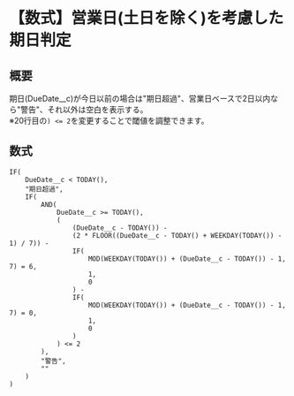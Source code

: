 # 【数式】営業日(土日を除く)を考慮した期日判定  

## 概要
期日(DueDate__c)が今日以前の場合は"期日超過"、営業日ベースで2日以内なら"警告"、それ以外は空白を表示する。  
※20行目の`) <= 2`を変更することで閾値を調整できます。  

## 数式
```
IF(
    DueDate__c < TODAY(),
    "期日超過",
    IF(
        AND(
            DueDate__c >= TODAY(),
            (
                (DueDate__c - TODAY()) - 
                (2 * FLOOR((DueDate__c - TODAY() + WEEKDAY(TODAY()) - 1) / 7)) - 
                IF(
                    MOD(WEEKDAY(TODAY()) + (DueDate__c - TODAY()) - 1, 7) = 6, 
                    1, 
                    0
                ) - 
                IF(
                    MOD(WEEKDAY(TODAY()) + (DueDate__c - TODAY()) - 1, 7) = 0, 
                    1, 
                    0
                )
            ) <= 2
        ),
        "警告",
        ""
    )
)
```